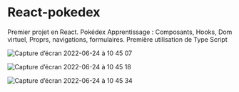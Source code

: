 # React-pokedex
Premier projet en React. Pokédex
Apprentissage : Composants, Hooks, Dom virtuel, Proprs, navigations, formulaires.
Première utilisation de Type Script

![Capture d’écran 2022-06-24 à 10 45 07](https://user-images.githubusercontent.com/92720413/175499354-4bc5a1a8-1616-4ddf-bb1d-bfbb7b413989.png)


![Capture d’écran 2022-06-24 à 10 45 18](https://user-images.githubusercontent.com/92720413/175499369-6cac201b-7d66-4b9f-8374-ccb6005be432.png)




![Capture d’écran 2022-06-24 à 10 45 34](https://user-images.githubusercontent.com/92720413/175499389-5fcd46bd-7fc1-479a-8082-d621f6cf3af9.png)

